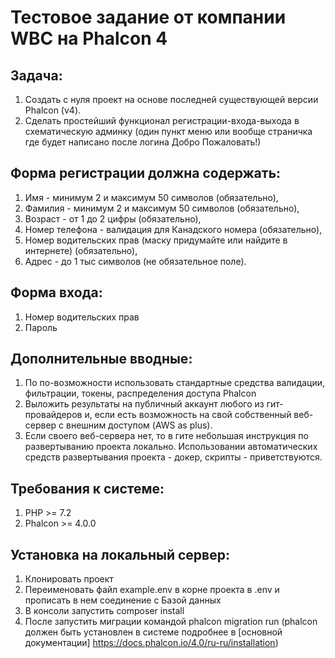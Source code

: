 # Тестовое задание от компании WBC на Phalcon 4
## Задача:
1. Создать с нуля проект на основе последней существующей версии Phalcon (v4).
1. Сделать простейший функционал регистрации-входа-выхода в схематическую админку (один пункт меню или вообще страничка где будет написано после логина Добро Пожаловать!)

## Форма регистрации должна содержать:
1. Имя - минимум 2 и максимум 50 символов (обязательно),
1. Фамилия - минимум 2 и максимум 50 символов (обязательно),
1. Возраст - от 1 до 2 цифры  (обязательно),
1. Номер телефона - валидация для Канадского номера (обязательно),
1. Номер водительских прав (маску придумайте или найдите в интернете) (обязательно),
1. Адрес - до 1 тыс символов (не обязательное поле).

## Форма входа:
1. Номер водительских прав 
1. Пароль

## Дополнительные вводные:
1. По по-возможности использовать стандартные средства валидации, фильтрации, токены, распределения доступа Phalcon
1. Выложить результаты на публичный аккаунт любого из гит-провайдеров и, если есть возможность на свой собственный веб-сервер с внешним доступом (AWS as plus).
1. Если своего веб-сервера нет, то в гите небольшая инструкция по развертыванию проекта локально. Использовании автоматических средств развертывания проекта - докер, скрипты - приветствуются.

## Требования к системе:
1. PHP >= 7.2
1. Phalcon >= 4.0.0

## Установка на локальный сервер:
1. Клонировать проект
1. Переименовать файл example.env в корне проекта в .env и прописать в нем соединение с Базой данных
1. В консоли запустить composer install
1. После запустить миграции командой phalcon migration run (phalcon должен быть установлен в системе подробнее в [основной документации] https://docs.phalcon.io/4.0/ru-ru/installation)